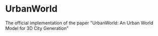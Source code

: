 # UrbanWorld
The official implementation of the paper "UrbanWorld: An Urban World Model for 3D City Generation"
